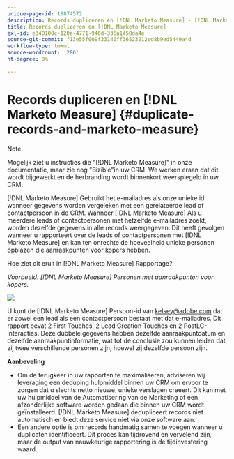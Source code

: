 ```yaml
---
unique-page-id: 18874572
description: Records dupliceren en [!DNL Marketo Measure] - [!DNL Marketo Measure] - Productdocumentatie
title: Records dupliceren en [!DNL Marketo Measure]
exl-id: e340100c-120a-4771-946d-336a1458da4e
source-git-commit: f13e55f009f33140ff36523212ed8b9ed5449a4d
workflow-type: tm+mt
source-wordcount: '286'
ht-degree: 0%

---
```


# Records dupliceren en [!DNL Marketo Measure] {#duplicate-records-and-marketo-measure}

>[!NOTE]
>
>Mogelijk ziet u instructies die &quot;[!DNL Marketo Measure]&quot; in onze documentatie, maar zie nog &quot;Bizible&quot;in uw CRM. We werken eraan dat dit wordt bijgewerkt en de herbranding wordt binnenkort weerspiegeld in uw CRM.

[!DNL Marketo Measure] Gebruikt het e-mailadres als onze unieke id wanneer gegevens worden vergeleken met een gerelateerde lead of contactpersoon in de CRM. Wanneer [!DNL Marketo Measure] Als u meerdere leads of contactpersonen met hetzelfde e-mailadres zoekt, worden dezelfde gegevens in alle records weergegeven. Dit heeft gevolgen wanneer u rapporteert over de leads of contactpersonen met [!DNL Marketo Measure] en kan ten onrechte de hoeveelheid unieke personen opblazen die aanraakpunten voor kopers hebben.

Hoe ziet dit eruit in [!DNL Marketo Measure] Rapportage?

_Voorbeeld: [!DNL Marketo Measure] Personen met aanraakpunten voor kopers._

![](assets/1-1.png)

U kunt de [!DNL Marketo Measure] Persoon-id van kelsey@adobe.com dat er zowel een lead als een contactpersoon bestaat met dat e-mailadres. Dit rapport bevat 2 First Touches, 2 Lead Creation Touches en 2 PostLC-interacties. Deze dubbele gegevens hebben dezelfde aanraakpuntdatum en dezelfde aanraakpuntinformatie, wat tot de conclusie zou kunnen leiden dat zij twee verschillende personen zijn, hoewel zij dezelfde persoon zijn.

**Aanbeveling**

* Om de terugkeer in uw rapporten te maximaliseren, adviseren wij leveraging een deduping hulpmiddel binnen uw CRM om ervoor te zorgen dat u slechts netto nieuwe, unieke verslagen creeert. Dit kan met uw hulpmiddel van de Automatisering van de Marketing of een afzonderlijke software worden gedaan die binnen uw CRM wordt geïnstalleerd. [!DNL Marketo Measure] dedupliceert records niet automatisch en biedt deze service niet via onze software aan.
* Een andere optie is om records handmatig samen te voegen wanneer u duplicaten identificeert. Dit proces kan tijdrovend en vervelend zijn, maar de output van nauwkeurige rapportering is de tijdinvestering waard.
